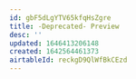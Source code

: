 ```yaml
---
id: gbF5dLgYTV65kfqHsZgre
title: -Deprecated- Preview
desc: ''
updated: 1646413206148
created: 1642564461373
airtableId: reckgD9QlWfBkCEzd
---
```


